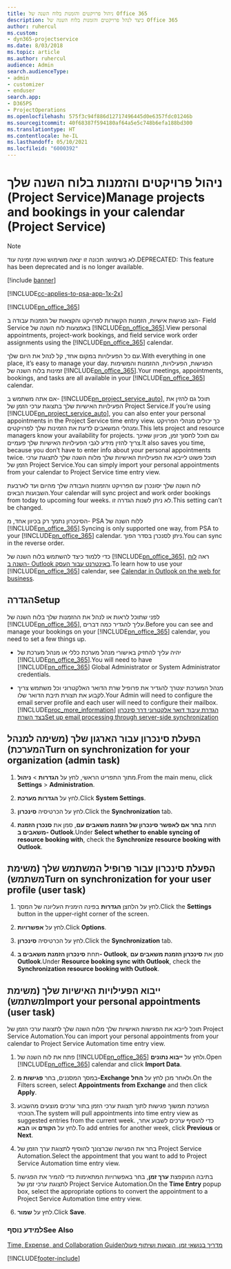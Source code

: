 ```yaml
---
title: ניהול פרויקטים והזמנות בלוח השנה של Office 365
description: כיצד לנהל פרויקטים והזמנות בלוח השנה של Office 365
author: ruhercul
ms.custom:
- dyn365-projectservice
ms.date: 8/03/2018
ms.topic: article
ms.author: ruhercul
audience: Admin
search.audienceType:
- admin
- customizer
- enduser
search.app:
- D365PS
- ProjectOperations
ms.openlocfilehash: 575f3c94f886d12717496445d0e6357fdc01246b
ms.sourcegitcommit: 40f68387f594180af64a5e5c748b6efa188bd300
ms.translationtype: HT
ms.contentlocale: he-IL
ms.lasthandoff: 05/10/2021
ms.locfileid: "6000392"
---
```

# <a name="manage-projects-and-bookings-in-your-calendar-project-service"></a><span data-ttu-id="cee30-103">ניהול פרויקטים והזמנות בלוח השנה שלך (Project Service)</span><span class="sxs-lookup"><span data-stu-id="cee30-103">Manage projects and bookings in your calendar (Project Service)</span></span>

> [!Note]
> <span data-ttu-id="cee30-104">לא בשימוש: תכונה זו יצאה משימוש ואינה זמינה עוד.</span><span class="sxs-lookup"><span data-stu-id="cee30-104">DEPRECATED: This feature has been deprecated and is no longer available.</span></span>

[!include [banner](../includes/psa-now-project-operations.md)]

[!INCLUDE[cc-applies-to-psa-app-1x-2x](../includes/cc-applies-to-psa-app-1x-2x.md)]

[!INCLUDE[pn_office_365](../includes/pn-office-365.md)] 

<span data-ttu-id="cee30-105">הצג פגישות אישיות, הזמנות הקשורות לפרויקט והקצאות של הזמנות עבודה ב- Field Service באמצעות לוח השנה של [!INCLUDE[pn_office_365](../includes/pn-office-365.md)].</span><span class="sxs-lookup"><span data-stu-id="cee30-105">View personal appointments, project-work bookings, and field service work order assignments using the [!INCLUDE[pn_office_365](../includes/pn-office-365.md)] calendar.</span></span>  
  
 <span data-ttu-id="cee30-106">עם כל הפעילויות במקום אחד, קל לנהל את היום שלך.</span><span class="sxs-lookup"><span data-stu-id="cee30-106">With everything in one place, it’s easy to manage your day.</span></span> <span data-ttu-id="cee30-107">הפגישות, הפעילויות, ההזמנות והמשימות זמינות בלוח השנה של [!INCLUDE[pn_office_365](../includes/pn-office-365.md)].</span><span class="sxs-lookup"><span data-stu-id="cee30-107">Your meetings, appointments, bookings, and tasks are all available in your [!INCLUDE[pn_office_365](../includes/pn-office-365.md)] calendar.</span></span>  
  
 <span data-ttu-id="cee30-108">אם אתה משתמש ב- [!INCLUDE[pn_project_service_auto](../includes/pn-project-service-auto.md)], תוכל גם להזין את הפעילויות האישיות שלך בתצוגת ערכי הזמן של Project Service.</span><span class="sxs-lookup"><span data-stu-id="cee30-108">If you’re using [!INCLUDE[pn_project_service_auto](../includes/pn-project-service-auto.md)], you can also enter your personal appointments in the Project Service time entry view.</span></span> <span data-ttu-id="cee30-109">כך יכולים מנהלי הפרויקט ומנהלי המשאבים לדעת את הזמינות שלך לפרויקטים.</span><span class="sxs-lookup"><span data-stu-id="cee30-109">This lets project and resource managers know your availability for projects.</span></span> <span data-ttu-id="cee30-110">וגם תוכל לחסוך זמן, מכיוון שאינך צריך להזין מידע לגבי הפעילויות האישיות שלך פעמיים.</span><span class="sxs-lookup"><span data-stu-id="cee30-110">It also saves you time, because you don’t have to enter info about your personal appointments twice.</span></span> <span data-ttu-id="cee30-111">תוכל פשוט לייבא את הפעילויות האישיות שלך מלוח השנה שלך לתצוגת ערכי הזמן של Project Service.</span><span class="sxs-lookup"><span data-stu-id="cee30-111">You can simply import your personal appointments from your calendar to Project Service time entry view.</span></span>  
  
 <span data-ttu-id="cee30-112">לוח השנה שלך יסונכרן עם הפרויקט והזמנות העבודה שלך מהיום ועד לארבעת השבועות הבאים.</span><span class="sxs-lookup"><span data-stu-id="cee30-112">Your calendar will sync project and work order bookings from today to upcoming four weeks.</span></span> <span data-ttu-id="cee30-113">לא ניתן לשנות הגדרה זו.</span><span class="sxs-lookup"><span data-stu-id="cee30-113">This setting can’t be changed.</span></span>  
  
 <span data-ttu-id="cee30-114">הסינכרון נתמך רק בכיוון אחד, מ- PSA ללוח השנה של [!INCLUDE[pn_office_365](../includes/pn-office-365.md)].</span><span class="sxs-lookup"><span data-stu-id="cee30-114">Syncing is only supported one way, from PSA to your [!INCLUDE[pn_office_365](../includes/pn-office-365.md)] calendar.</span></span> <span data-ttu-id="cee30-115">ניתן לסנכרן בסדר הפוך.</span><span class="sxs-lookup"><span data-stu-id="cee30-115">You can sync in the reverse order.</span></span> 
  
 <span data-ttu-id="cee30-116">כדי ללמוד כיצד להשתמש בלוח השנה של [!INCLUDE[pn_office_365](../includes/pn-office-365.md)], ראה [לוח השנה ב- Outlook באינטרנט עבור העסק](https://support.office.com/article/Calendar-in-Outlook-on-the-web-for-business-5219c457-d1fe-4c2f-9032-1a816b88e936).</span><span class="sxs-lookup"><span data-stu-id="cee30-116">To learn how to use your [!INCLUDE[pn_office_365](../includes/pn-office-365.md)] calendar, see [Calendar in Outlook on the web for business](https://support.office.com/article/Calendar-in-Outlook-on-the-web-for-business-5219c457-d1fe-4c2f-9032-1a816b88e936).</span></span>  
  
## <a name="setup"></a><span data-ttu-id="cee30-117">הגדרה</span><span class="sxs-lookup"><span data-stu-id="cee30-117">Setup</span></span>  
 <span data-ttu-id="cee30-118">לפני שתוכל לראות או לנהל את ההזמנות שלך בלוח השנה של [!INCLUDE[pn_office_365](../includes/pn-office-365.md)], עליך להגדיר כמה דברים.</span><span class="sxs-lookup"><span data-stu-id="cee30-118">Before you can see and manage your bookings on your [!INCLUDE[pn_office_365](../includes/pn-office-365.md)] calendar, you need to set a few things up.</span></span>  
  
- <span data-ttu-id="cee30-119">יהיה עליך להחזיק באישורי מנהל מערכת כללי או מנהל מערכת של [!INCLUDE[pn_office_365](../includes/pn-office-365.md)].</span><span class="sxs-lookup"><span data-stu-id="cee30-119">You will need to have [!INCLUDE[pn_office_365](../includes/pn-office-365.md)] Global Administrator or System Administrator credentials.</span></span>  
  
- <span data-ttu-id="cee30-120">מנהל המערכת יצטרך להגדיר את פרופיל שרת הדואר האלקטרוני וכל משתמש צריך לקבוע את תצורת תיבת הדואר שלו.</span><span class="sxs-lookup"><span data-stu-id="cee30-120">Your Admin will need to configure the email server profile and each user will need to configure their mailbox.</span></span> [!INCLUDE[proc_more_information](../includes/proc-more-information.md)] <span data-ttu-id="cee30-121">[הגדרת עיבוד דואר אלקטרוני דרך סינכרון בצד השרת](/dynamics365/customerengagement/on-premises/admin/set-up-server-side-synchronization-of-email-appointments-contacts-and-tasks)</span><span class="sxs-lookup"><span data-stu-id="cee30-121">[Set up email processing through server-side synchronization](/dynamics365/customerengagement/on-premises/admin/set-up-server-side-synchronization-of-email-appointments-contacts-and-tasks)</span></span>  
  
## <a name="turn-on-synchronization-for-your-organization-admin-task"></a><span data-ttu-id="cee30-122">הפעלת סינכרון עבור הארגון שלך (משימה למנהל המערכת)</span><span class="sxs-lookup"><span data-stu-id="cee30-122">Turn on synchronization for your organization (admin task)</span></span>  
  
1.  <span data-ttu-id="cee30-123">מתוך התפריט הראשי, לחץ על **הגדרות** > **ניהול**.</span><span class="sxs-lookup"><span data-stu-id="cee30-123">From the main menu, click **Settings** > **Administration**.</span></span>  
  
2.  <span data-ttu-id="cee30-124">לחץ על **הגדרות מערכת**.</span><span class="sxs-lookup"><span data-stu-id="cee30-124">Click **System Settings**.</span></span>  
  
3.  <span data-ttu-id="cee30-125">לחץ על הכרטיסיה **סינכרון**.</span><span class="sxs-lookup"><span data-stu-id="cee30-125">Click the **Synchronization** tab.</span></span>  
  
4.  <span data-ttu-id="cee30-126">תחת **בחר אם לאפשר סינכרון של הזמנת משאבים עם**, סמן את **סנכרן הזמנת משאבים ב- Outlook**.</span><span class="sxs-lookup"><span data-stu-id="cee30-126">Under **Select whether to enable syncing of resource booking with**, check the **Synchronize resource booking with Outlook**.</span></span>  
  
## <a name="turn-on-synchronization-for-your-user-profile-user-task"></a><span data-ttu-id="cee30-127">הפעלת סינכרון עבור פרופיל המשתמש שלך (משימת משתמש)</span><span class="sxs-lookup"><span data-stu-id="cee30-127">Turn on synchronization for your user profile (user task)</span></span>  
  
1.  <span data-ttu-id="cee30-128">לחץ על הלחצן **הגדרות** בפינה הימנית העליונה של המסך.</span><span class="sxs-lookup"><span data-stu-id="cee30-128">Click the **Settings** button in the upper-right corner of the screen.</span></span>  
  
2.  <span data-ttu-id="cee30-129">לחץ על **אפשרויות**.</span><span class="sxs-lookup"><span data-stu-id="cee30-129">Click **Options**.</span></span>  
  
3.  <span data-ttu-id="cee30-130">לחץ על הכרטיסיה **סינכרון**.</span><span class="sxs-lookup"><span data-stu-id="cee30-130">Click the **Synchronization** tab.</span></span>  
  
4.  <span data-ttu-id="cee30-131">תחת **סינכרון הזמנת משאבים ב- Outlook**, סמן את **סינכרון הזמנת משאבים עם Outlook**.</span><span class="sxs-lookup"><span data-stu-id="cee30-131">Under **Resource booking sync with Outlook**, check the **Synchronization resource booking with Outlook**.</span></span>  
  
## <a name="import-your-personal-appointments-user-task"></a><span data-ttu-id="cee30-132">ייבוא הפעילויות האישיות שלך (משימת משתמש)</span><span class="sxs-lookup"><span data-stu-id="cee30-132">Import your personal appointments (user task)</span></span>  
 <span data-ttu-id="cee30-133">תוכל לייבא את הפגישות האישיות שלך מלוח השנה שלך לתצוגת ערכי הזמן של Project Service Automation.</span><span class="sxs-lookup"><span data-stu-id="cee30-133">You can import your personal appointments from your calendar to Project Service Automation time entry view.</span></span>  
  
1. <span data-ttu-id="cee30-134">פתח את לוח השנה של [!INCLUDE[pn_office_365](../includes/pn-office-365.md)] ולחץ על **ייבוא נתונים**.</span><span class="sxs-lookup"><span data-stu-id="cee30-134">Open [!INCLUDE[pn_office_365](../includes/pn-office-365.md)] calendar and click **Import Data**.</span></span>  
  
2. <span data-ttu-id="cee30-135">במסך המסננים, בחר **פגישות מ-Exchange‎** ולאחר מכן לחץ על **החל**.</span><span class="sxs-lookup"><span data-stu-id="cee30-135">On the Filters screen, select **Appointments from Exchange** and then click **Apply**.</span></span>  
  
3. <span data-ttu-id="cee30-136">המערכת תמשוך פגישות לתוך תצוגת ערכי הזמן בתור ערכים מוצעים מהשבוע הנוכחי.</span><span class="sxs-lookup"><span data-stu-id="cee30-136">The system will pull appointments into time entry view as suggested entries from the current week.</span></span> <span data-ttu-id="cee30-137">כדי להוסיף ערכים לשבוע אחר, לחץ על **הקודם** או **הבא**.</span><span class="sxs-lookup"><span data-stu-id="cee30-137">To add entries for another week, click **Previous** or **Next**.</span></span>  
  
4. <span data-ttu-id="cee30-138">בחר את הפגישה שברצונך להוסיף לתצוגת ערך הזמן של Project Service Automation.</span><span class="sxs-lookup"><span data-stu-id="cee30-138">Select the appointment that you want to add to Project Service Automation time entry view.</span></span>  
  
5. <span data-ttu-id="cee30-139">בתיבה המוקפצת **ערך זמן**, בחר באפשרויות המתאימות כדי להמיר את הפגישה לתצוגת ערכי זמן של Project Service Automation.</span><span class="sxs-lookup"><span data-stu-id="cee30-139">On the **Time Entry** popup box, select the appropriate options to convert the appointment to a Project Service Automation time entry view.</span></span>  
  
6. <span data-ttu-id="cee30-140">לחץ על **שמור**.</span><span class="sxs-lookup"><span data-stu-id="cee30-140">Click **Save**.</span></span>  
  
### <a name="see-also"></a><span data-ttu-id="cee30-141">למידע נוסף</span><span class="sxs-lookup"><span data-stu-id="cee30-141">See Also</span></span>  
 [<span data-ttu-id="cee30-142">‏‫מדריך בנושאי זמן, הוצאות ושיתוף פעולה</span><span class="sxs-lookup"><span data-stu-id="cee30-142">Time, Expense, and Collaboration Guide</span></span>](../psa/time-expense-collaboration-guide.md)


[!INCLUDE[footer-include](../includes/footer-banner.md)]